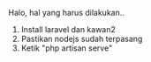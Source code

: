 Halo, hal yang harus dilakukan..

1. Install laravel dan kawan2
2. Pastikan nodejs sudah terpasang
3. Ketik "php artisan serve"
